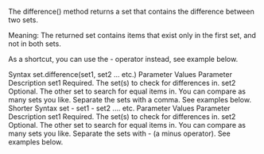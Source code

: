 The difference() method returns a set that contains the difference between two sets.

Meaning: The returned set contains items that exist only in the first set, and not in both sets.

As a shortcut, you can use the - operator instead, see example below.

Syntax
set.difference(set1, set2 ... etc.)
Parameter Values
Parameter	Description
set1	Required. The set(s) to check for differences in.
set2	Optional. The other set to search for equal items in.
You can compare as many sets you like.
Separate the sets with a comma.
See examples below.
Shorter Syntax
set - set1 - set2 .... etc.
Parameter Values
Parameter	Description
set1	Required. The set(s) to check for differences in.
set2	Optional. The other set to search for equal items in.
You can compare as many sets you like.
Separate the sets with - (a minus operator).
See examples below.
